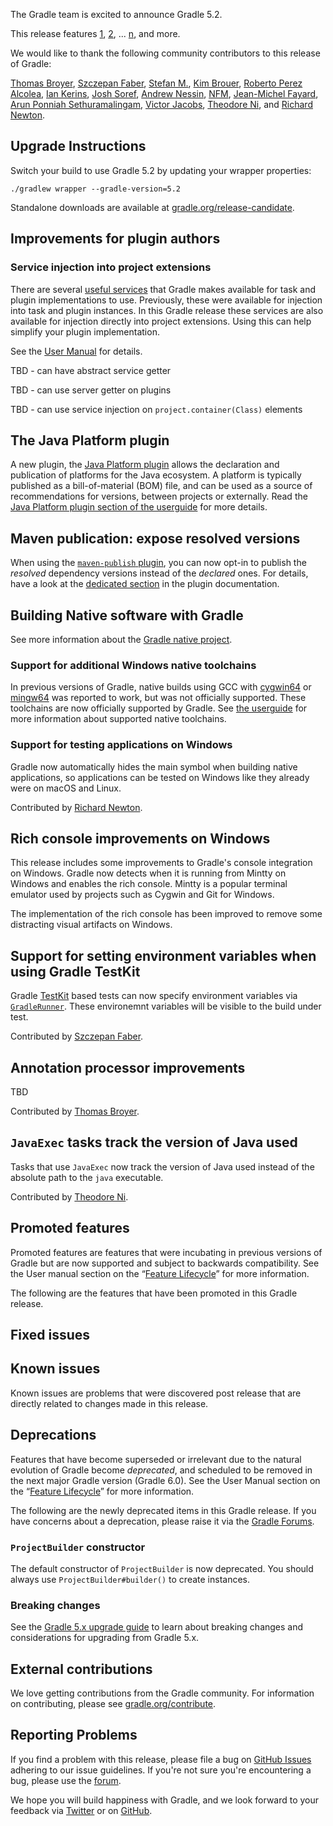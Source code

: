 The Gradle team is excited to announce Gradle 5.2.

This release features [1](), [2](), ... [n](), and more.

We would like to thank the following community contributors to this release of Gradle:

[Thomas Broyer](https://github.com/tbroyer), [Szczepan Faber](https://github.com/mockitoguy), [Stefan M.](https://github.com/StefMa), 
[Kim Brouer](https://github.com/brouer), [Roberto Perez Alcolea](https://github.com/rpalcolea), [Ian Kerins](https://github.com/isker),
[Josh Soref](https://github.com/jsoref), [Andrew Nessin](https://github.com/andrewnessinjim), [NFM](https://github.com/not-for-me),
[Jean-Michel Fayard](https://github.com/jmfayard), [Arun Ponniah Sethuramalingam](https://github.com/saponniah), [Victor Jacobs](https://github.com/victorjacobs),
[Theodore Ni](https://github.com/tjni),
and [Richard Newton](https://github.com/ricnewton).

## Upgrade Instructions

Switch your build to use Gradle 5.2 by updating your wrapper properties:

`./gradlew wrapper --gradle-version=5.2`

Standalone downloads are available at [gradle.org/release-candidate](https://gradle.org/release-candidate). 

## Improvements for plugin authors 

### Service injection into project extensions

There are several [useful services](userguide/custom_tasks.html#service_injection) that Gradle makes available for task and plugin implementations to use. Previously, these were available for injection into task and plugin instances. In this Gradle release these services are also available for injection directly into project extensions. Using this can help simplify your plugin implementation.

See the [User Manual](userguide/custom_plugins.html#service_injection) for details.

TBD - can have abstract service getter

TBD - can use server getter on plugins

TBD - can use service injection on `project.container(Class)` elements 

## The Java Platform plugin

A new plugin, the [Java Platform plugin](userguide/java_platform_plugin.html) allows the declaration and publication of platforms for the Java ecosystem.
A platform is typically published as a bill-of-material (BOM) file, and can be used as a source of recommendations for versions, between projects or externally.
Read the [Java Platform plugin section of the userguide](userguide/java_platform_plugin.html) for more details.

## Maven publication: expose resolved versions

When using the [`maven-publish` plugin](userguide/publishing_maven.html), you can now opt-in to publish the _resolved_ dependency versions instead of the _declared_ ones.
For details, have a look at the [dedicated section](userguide/publishing_maven.html#publishing_maven:resolved_dependencies) in the plugin documentation.

## Building Native software with Gradle 

See more information about the [Gradle native project](https://github.com/gradle/gradle-native/blob/master/docs/RELEASE-NOTES.md#changes-included-in-gradle-52).

### Support for additional Windows native toolchains

In previous versions of Gradle, native builds using GCC with [cygwin64](https://www.cygwin.com/) or [mingw64](https://mingw-w64.org/doku.php) was reported to work, but was not officially supported.
These toolchains are now officially supported by Gradle. See [the userguide](userguide/native_software.html#native-binaries:tool-chain-support) for more information about supported native toolchains.

### Support for testing applications on Windows

Gradle now automatically hides the main symbol when building native applications, so applications can be tested on Windows like they already were on macOS and Linux.

Contributed by [Richard Newton](https://github.com/ricnewton).

## Rich console improvements on Windows

This release includes some improvements to Gradle's console integration on Windows. Gradle now detects when it is running from Mintty on Windows and enables the rich console. Mintty is a popular terminal emulator used by projects such as Cygwin and Git for Windows. 

The implementation of the rich console has been improved to remove some distracting visual artifacts on Windows. 

## Support for setting environment variables when using Gradle TestKit
  
Gradle [TestKit](userguide/test_kit.html) based tests can now specify environment variables via [`GradleRunner`](javadoc/org/gradle/testkit/runner/GradleRunner.html). These environemnt variables will be visible to the build under test.

Contributed by [Szczepan Faber](https://github.com/mockitoguy).

## Annotation processor improvements

TBD

Contributed by [Thomas Broyer](https://github.com/tbroyer).

## `JavaExec` tasks track the version of Java used

Tasks that use `JavaExec` now track the version of Java used instead of the absolute path to the `java` executable.

Contributed by [Theodore Ni](https://github.com/tjni).

## Promoted features
Promoted features are features that were incubating in previous versions of Gradle but are now supported and subject to backwards compatibility.
See the User manual section on the “[Feature Lifecycle](userguide/feature_lifecycle.html)” for more information.

The following are the features that have been promoted in this Gradle release.

<!--
### Example promoted
-->

## Fixed issues

## Known issues

Known issues are problems that were discovered post release that are directly related to changes made in this release.

## Deprecations

Features that have become superseded or irrelevant due to the natural evolution of Gradle become *deprecated*, and scheduled to be removed
in the next major Gradle version (Gradle 6.0). See the User Manual section on the “[Feature Lifecycle](userguide/feature_lifecycle.html)” for more information.

The following are the newly deprecated items in this Gradle release. If you have concerns about a deprecation, please raise it via the [Gradle Forums](https://discuss.gradle.org).

<!--
### Example deprecation
-->

### `ProjectBuilder` constructor

The default constructor of `ProjectBuilder` is now deprecated. You should always use `ProjectBuilder#builder()` to create instances.

### Breaking changes

<!-- summary and links -->

See the [Gradle 5.x upgrade guide](userguide/upgrading_version_5.html) to learn about breaking changes and considerations for upgrading from Gradle 5.x.

## External contributions
 
We love getting contributions from the Gradle community. For information on contributing, please see [gradle.org/contribute](https://gradle.org/contribute).

## Reporting Problems

If you find a problem with this release, please file a bug on [GitHub Issues](https://github.com/gradle/gradle/issues) adhering to our issue guidelines. 
If you're not sure you're encountering a bug, please use the [forum](https://discuss.gradle.org/c/help-discuss).

We hope you will build happiness with Gradle, and we look forward to your feedback via [Twitter](https://twitter.com/gradle) or on [GitHub](https://github.com/gradle).
